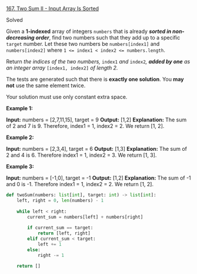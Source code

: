 [167. Two Sum II - Input Array Is Sorted](https://leetcode.com/problems/two-sum-ii-input-array-is-sorted/)

Solved

Given a **1-indexed** array of integers `numbers` that is already **_sorted in non-decreasing order_**, find two numbers such that they add up to a specific `target` number. Let these two numbers be `numbers[index1]` and `numbers[index2]` where `1 <= index1 < index2 <= numbers.length`.

Return _the indices of the two numbers,_ `index1` _and_ `index2`_, **added by one** as an integer array_ `[index1, index2]` _of length 2._

The tests are generated such that there is **exactly one solution**. You **may not** use the same element twice.

Your solution must use only constant extra space.

**Example 1:**

**Input:** numbers = [2,7,11,15], target = 9
**Output:** [1,2]
**Explanation:** The sum of 2 and 7 is 9. Therefore, index1 = 1, index2 = 2. We return [1, 2].

**Example 2:**

**Input:** numbers = [2,3,4], target = 6
**Output:** [1,3]
**Explanation:** The sum of 2 and 4 is 6. Therefore index1 = 1, index2 = 3. We return [1, 3].

**Example 3:**

**Input:** numbers = [-1,0], target = -1
**Output:** [1,2]
**Explanation:** The sum of -1 and 0 is -1. Therefore index1 = 1, index2 = 2. We return [1, 2].

```python
def twoSum(numbers: list[int], target: int) -> list[int]:
    left, right = 0, len(numbers) - 1
    
    while left < right:
        current_sum = numbers[left] + numbers[right]
        
        if current_sum == target:
            return [left, right]
        elif current_sum < target:
            left += 1
        else:
            right -= 1
    
    return []
```
